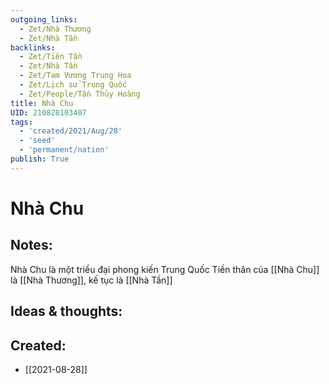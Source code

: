 ```yaml
---
outgoing_links:
  - Zet/Nhà Thương
  - Zet/Nhà Tần
backlinks:
  - Zet/Tiên Tần
  - Zet/Nhà Tần
  - Zet/Tam Vương Trung Hoa
  - Zet/Lịch sử Trung Quốc
  - Zet/People/Tần Thủy Hoàng
title: Nhà Chu
UID: 210828103407
tags:
  - 'created/2021/Aug/28'
  - 'seed'
  - 'permanent/nation'
publish: True
---
```

# Nhà Chu

## Notes:
Nhà Chu là một triều đại phong kiến Trung Quốc
Tiền thân của [[Nhà Chu]] là [[Nhà Thương]], kế tục là [[Nhà Tần]]

## Ideas & thoughts:

## Created:
- [[2021-08-28]]
